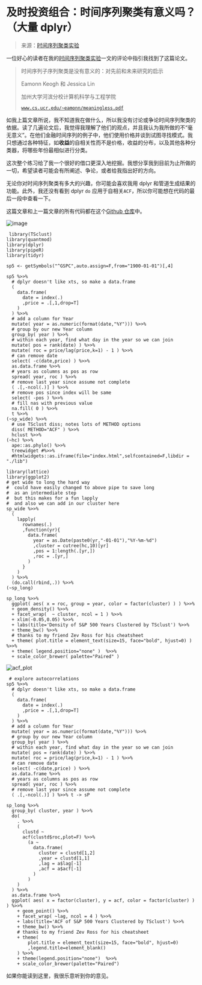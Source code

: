 <!--yml

分类：未分类

date: 2024-05-18 14:49:53

-->

# 及时投资组合：时间序列聚类有意义吗？（大量 dplyr）

> 来源：[时间序列聚类实验](http://timelyportfolio.blogspot.com/2015/03/experiments-in-time-series-clustering.html)

一位好心的读者在我的[时间序列聚类实验](http://timelyportfolio.blogspot.com/2015/03/experiments-in-time-series-clustering.html)一文的评论中指引我找到了这篇论文。

> 时间序列子序列聚类是没有意义的：对先前和未来研究的启示
> 
> Eamonn Keogh 和 Jessica Lin
> 
> 加州大学河滨分校计算机科学与工程学院
> 
> [`www.cs.ucr.edu/~eamonn/meaningless.pdf`](http://www.cs.ucr.edu/~eamonn/meaningless.pdf "http://www.cs.ucr.edu/~eamonn/meaningless.pdf")

如我上篇文章所说，我不知道我在做什么，所以我没有讨论或争论时间序列聚类的依据。读了几遍论文后，我觉得我理解了他们的观点，并且我认为我所做的不“毫无意义”。在他们金融时间序列的例子中，他们使用价格并谈到试图寻找模式。我只想通过各种特征，如**收益**的自相关性而不是价格，收益的分布，以及其他各种分类器，将哪些年份最相似进行分类。

这次整个练习给了我一个很好的借口更深入地挖掘。我想分享我到目前为止所做的一切，希望读者可能会有所阐述、争论，或者给我指出好的方向。

无论你对时间序列聚类有多大的兴趣，你可能会喜欢我用 dplyr 和管道生成结果的功能。此外，我还没有看到 dplyr `do` 应用于自相关`ACF`，所以你可能想在代码的最后一段中查看一下。

这篇文章和上一篇文章的所有代码都在这个[Github 仓库](https://github.com/timelyportfolio/TSclust_experiments)中。

![image](https://blogger.googleusercontent.com/img/b/R29vZ2xl/AVvXsEgwSif_WWnYlk1HqSxfwAaJJnkzxav7_p-JTi4ySlMmCa3lJN1CpIGHA6Go2MRcNI49NiyHTuU6HbtnEzGzP-YNCE1CMey_0YoGVKzjidXGBIyH1qeix4J188wvUWgbA2XHMBWAxO1Myg/s1600-h/image%25255B3%25255D.png)

```
 library(TSclust)
library(quantmod)
library(dplyr)
library(pipeR)
library(tidyr)

sp5 <- getSymbols("^GSPC",auto.assign=F,from="1900-01-01")[,4]

sp5 %>>%
  # dplyr doesn't like xts, so make a data.frame
  (
    data.frame(
      date = index(.)
      ,price = .[,1,drop=T]
    )
  ) %>>%
  # add a column for Year
  mutate( year = as.numeric(format(date,"%Y"))) %>>%
  # group by our new Year column
  group_by( year ) %>>%
  # within each year, find what day in the year so we can join
  mutate( pos = rank(date) ) %>>%
  mutate( roc = price/lag(price,k=1) - 1 ) %>>%
  # can remove date
  select( -c(date,price) ) %>>%
  as.data.frame %>>%
  # years as columns as pos as row
  spread( year, roc ) %>>%
  # remove last year since assume not complete
  ( .[,-ncol(.)] ) %>>%
  # remove pos since index will be same
  select( -pos ) %>>%
  # fill nas with previous value
  na.fill( 0 ) %>>%
  t %>>%
(~sp_wide) %>>%
  # use TSclust diss; notes lots of METHOD options
  diss( METHOD="ACF" ) %>>%
  hclust %>>%
(~hc) %>>%
  ape::as.phylo() %>>% 
  treewidget #%>>%
  #htmlwidgets::as.iframe(file="index.html",selfcontained=F,libdir = "./lib")

library(lattice)
library(ggplot2)
# get wide to long the hard way
#  could have easily changed to above pipe to save long
#  as an intermediate step
#  but this makes for a fun lapply
#  and also we can add in our cluster here
sp_wide %>>%
  (
    lapply(
      rownames(.)
      ,function(yr){
        data.frame(
          year = as.Date(paste0(yr,"-01-01"),"%Y-%m-%d")
          ,cluster = cutree(hc,10)[yr]
          ,pos = 1:length(.[yr,])
          ,roc = .[yr,]
        )
      }
    )
  ) %>>%
  (do.call(rbind,.)) %>>%
(~sp_long)

sp_long %>>%
  ggplot( aes( x = roc, group = year, color = factor(cluster) ) ) %>>%
  + geom_density() %>>%
  + facet_wrap(  ~ cluster, ncol = 1 ) %>>%
  + xlim(-0.05,0.05) %>>%
  + labs(title='Density of S&P 500 Years Clustered by TSclust') %>>%
  + theme_bw() %>>%
  # thanks to my friend Zev Ross for his cheatsheet
  + theme( plot.title = element_text(size=15, face="bold", hjust=0) ) %>>%
  + theme( legend.position="none" )  %>>%
  + scale_color_brewer( palette="Paired" ) 
```

![acf_plot](https://blogger.googleusercontent.com/img/b/R29vZ2xl/AVvXsEgPhHFGdmddjO-yr2TvxVACQP1u03lH-NIWXF0ZQ6dx0qXxSNNCWCZYocEv1a0J1cMBq3ez-sme5pUutT-JFWB_E06WHP71p-71ULETsOCsIRNJf5JOFkVOb-2lKwsTTQ5PQQfp2-2_qg/s1600-h/acf_plot%25255B3%25255D.png)

```
 # explore autocorrelations
sp5 %>>%
  # dplyr doesn't like xts, so make a data.frame
  (
    data.frame(
      date = index(.)
      ,price = .[,1,drop=T]
    )
  ) %>>%
  # add a column for Year
  mutate( year = as.numeric(format(date,"%Y"))) %>>%
  # group by our new Year column
  group_by( year ) %>>%
  # within each year, find what day in the year so we can join
  mutate( pos = rank(date) ) %>>%
  mutate( roc = price/lag(price,k=1) - 1 ) %>>%
  # can remove date
  select( -c(date,price) ) %>>%
  as.data.frame %>>%
  # years as columns as pos as row
  spread( year, roc ) %>>%
  # remove last year since assume not complete
  ( .[,-ncol(.)] ) %>>% t -> sP

sp_long %>>%
  group_by( cluster, year ) %>>%
  do(
    . %>>%
    (
      clustd ~ 
      acf(clustd$roc,plot=F) %>>%
        (a ~
          data.frame(
            cluster = clustd[1,2]
            ,year = clustd[1,1]
            ,lag = a$lag[-1]
            ,acf = a$acf[-1]
          )
        )
    )
  ) %>>%
  as.data.frame %>>%
  ggplot( aes( x = factor(cluster), y = acf, color = factor(cluster) ) ) %>>%
    + geom_point() %>>%
    + facet_wrap( ~lag, ncol = 4 ) %>>%
    + labs(title='ACF of S&P 500 Years Clustered by TSclust') %>>%
    + theme_bw() %>>%
    # thanks to my friend Zev Ross for his cheatsheet
    + theme(
        plot.title = element_text(size=15, face="bold", hjust=0)
        ,legend.title=element_blank()
    ) %>>%
    + theme(legend.position="none")  %>>%
    + scale_color_brewer(palette="Paired") 
```

如果你能读到这里，我很乐意听到你的意见。
